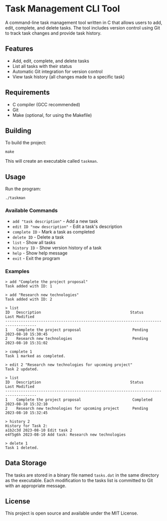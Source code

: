# Task Management CLI Tool

A command-line task management tool written in C that allows users to add, edit, complete, and delete tasks. The tool includes version control using Git to track task changes and provide task history.

## Features

- Add, edit, complete, and delete tasks
- List all tasks with their status
- Automatic Git integration for version control
- View task history (all changes made to a specific task)

## Requirements

- C compiler (GCC recommended)
- Git
- Make (optional, for using the Makefile)

## Building

To build the project:

```
make
```

This will create an executable called `taskman`.

## Usage

Run the program:

```
./taskman
```

### Available Commands

- `add "task description"` - Add a new task
- `edit ID "new description"` - Edit a task's description
- `complete ID` - Mark a task as completed
- `delete ID` - Delete a task
- `list` - Show all tasks
- `history ID` - Show version history of a task
- `help` - Show help message
- `exit` - Exit the program

### Examples

```
> add "Complete the project proposal"
Task added with ID: 1

> add "Research new technologies"
Task added with ID: 2

> list
ID   Description                                        Status     Last Modified        
------------------------------------------------------------------------------------
1    Complete the project proposal                       Pending    2023-08-10 15:30:45
2    Research new technologies                           Pending    2023-08-10 15:31:02

> complete 1
Task 1 marked as completed.

> edit 2 "Research new technologies for upcoming project"
Task 2 updated.

> list
ID   Description                                        Status     Last Modified        
------------------------------------------------------------------------------------
1    Complete the project proposal                       Completed  2023-08-10 15:32:10
2    Research new technologies for upcoming project      Pending    2023-08-10 15:32:45

> history 2
History for Task 2:
a1b2c3d 2023-08-10 Edit task 2
e4f5g6h 2023-08-10 Add task: Research new technologies

> delete 1
Task 1 deleted.
```

## Data Storage

The tasks are stored in a binary file named `tasks.dat` in the same directory as the executable. Each modification to the tasks list is committed to Git with an appropriate message.

## License

This project is open source and available under the MIT License. 